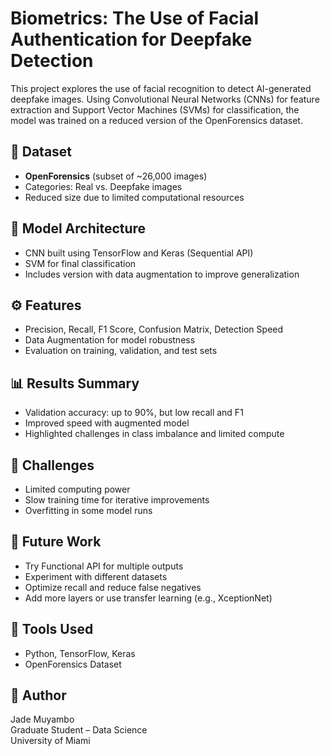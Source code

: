 # Biometrics: The Use of Facial Authentication for Deepfake Detection

This project explores the use of facial recognition to detect AI-generated deepfake images. Using Convolutional Neural Networks (CNNs) for feature extraction and Support Vector Machines (SVMs) for classification, the model was trained on a reduced version of the OpenForensics dataset.

## 📁 Dataset
- **OpenForensics** (subset of ~26,000 images)
- Categories: Real vs. Deepfake images
- Reduced size due to limited computational resources

## 🧠 Model Architecture
- CNN built using TensorFlow and Keras (Sequential API)
- SVM for final classification
- Includes version with data augmentation to improve generalization

## ⚙️ Features
- Precision, Recall, F1 Score, Confusion Matrix, Detection Speed
- Data Augmentation for model robustness
- Evaluation on training, validation, and test sets

## 📊 Results Summary
- Validation accuracy: up to 90%, but low recall and F1
- Improved speed with augmented model
- Highlighted challenges in class imbalance and limited compute

## 🚧 Challenges
- Limited computing power
- Slow training time for iterative improvements
- Overfitting in some model runs

## 📝 Future Work
- Try Functional API for multiple outputs
- Experiment with different datasets
- Optimize recall and reduce false negatives
- Add more layers or use transfer learning (e.g., XceptionNet)

## 📌 Tools Used
- Python, TensorFlow, Keras
- OpenForensics Dataset

## 📄 Author
Jade Muyambo  
Graduate Student – Data Science  
University of Miami
